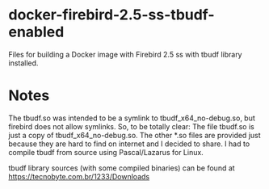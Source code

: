 # docker-firebird-2.5-ss-tbudf-enabled
Files for building a Docker image with Firebird 2.5 ss with tbudf library installed.

# Notes
The tbudf.so was intended to be a symlink to tbudf_x64_no-debug.so, but firebird does not allow symlinks.
So, to be totally clear: The file tbudf.so is just a copy of tbudf_x64_no-debug.so.
The other *.so files are provided just because they are hard to find on internet and I decided to share.
I had to compile tbudf from source using Pascal/Lazarus for Linux.

tbudf library sources (with some compiled binaries) can be found at https://tecnobyte.com.br/1233/Downloads
